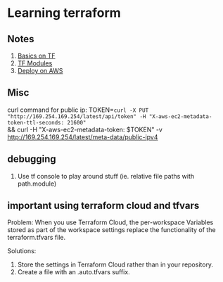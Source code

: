# Learning terraform 

## Notes
1. [Basics on TF](./1-basics/BASICS.md) 
2. [TF Modules](./2-modules/MODULES.md) 
3. [Deploy on AWS](./3-AWS/AWS.md) 

## Misc
curl command for public ip:
TOKEN=`curl -X PUT "http://169.254.169.254/latest/api/token" -H "X-aws-ec2-metadata-token-ttl-seconds: 21600"` \
&& curl -H "X-aws-ec2-metadata-token: $TOKEN" -v http://169.254.169.254/latest/meta-data/public-ipv4

## debugging
1. Use tf console to play around stuff (ie. relative file paths with path.module)

## important using terraform cloud and tfvars
<!--https://discuss.hashicorp.com/t/values-from-tfvars-not-getting-loaded/24040-->
Problem: When you use Terraform Cloud, the per-workspace Variables stored as part of the workspace settings replace the functionality of the terraform.tfvars file.

Solutions:
1. Store the settings in Terraform Cloud rather than in your repository.
2. Create a file with an .auto.tfvars suffix. 